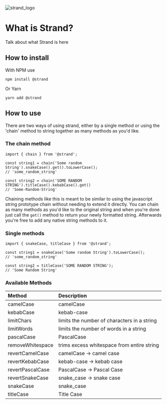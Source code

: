 ![strand_logo](https://user-images.githubusercontent.com/3519112/125224403-91de3800-e29b-11eb-848c-b6a620f04a8e.png)

# What is Strand?

Talk about what Strand is here

## How to install

With NPM use

```
npm install @strand
```

Or Yarn

```
yarn add @strand
```

## How to use

There are two ways of using strand, either by a single method or using the 'chain' method to string together as many methods as you'd like.

### The chain method

```
import { chain } from '@strand';

const string1 = chain('Some random String').snakeCase().get().toLowerCase();
// 'some_random_string'

const string2 = chain('SOME RANDOM STRING').titleCase().kebabCase().get()
// 'Some-Random-String'
```

Chaining methods like this is meant to be similar to using the javascript string prototype chain without needing to extend it directly. You can chain as many methods as you'd like to the original string and when you're done just call the `get()` method to return your newly formatted string. Afterwards you're free to add any native string methods to it.

### Single methods

```
import { snakeCase, titleCase } from '@strand';

const string1 = snakeCase('Some random String').toLowerCase();
// 'some_random_string'

const string2 = titleCase('SOME RANDOM STRING');
// 'Some Random String'
```

### Available Methods

| Method           | Description                                 |
| :--------------- | :------------------------------------------ |
| camelCase        | camelCase                                   |
| kebabCase        | kebab-case                                  |
| limitChars       | limits the number of characters in a string |
| limitWords       | limits the number of words in a string      |
| pascalCase       | PascalCase                                  |
| removeWhitespace | trims excess whitespace from entire string  |
| revertCamelCase  | camelCase -> camel case                     |
| revertKebabCase  | kebab-case -> kebab case                    |
| revertPascalCase | PascalCase -> Pascal Case                   |
| revertSnakeCase  | snake_case -> snake case                    |
| snakeCase        | snake_case                                  |
| titleCase        | Title Case                                  |
